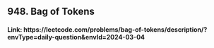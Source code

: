 <h2>948. Bag of Tokens</h2>
<h4> Link: https://leetcode.com/problems/bag-of-tokens/description/?envType=daily-question&envId=2024-03-04</h4>